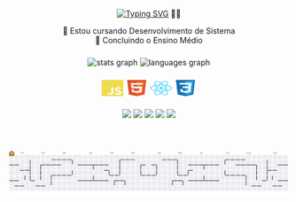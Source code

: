 <div align="center">

[![Typing SVG](https://readme-typing-svg.herokuapp.com/?color=FFFFFF&size=35&center=true&vcenter=true&width=1000&lines=Olá,+me+chamo+Matheus+Mathias+:%29;Fique+à+vontade+para+conferir;E+contribuir+com+meus+repositórios,+se+assim+desejar)](https://git.io/typing-svg) 
🙅‍♂️

🔭 Estou cursando Desenvolvimento de Sistema <br>
🌱 Concluindo o Ensino Médio <br>

###

<div />
<div align="center">

<img src="https://github-readme-stats.vercel.app/api?username=g1nnw7&hide_title=false&hide_rank=false&show_icons=true&include_all_commits=true&count_private=true&disable_animations=false&theme=dark&locale=pt-br&hide_border=false&order=1" height="150" alt="stats graph"  />
  <img src="https://github-readme-stats.vercel.app/api/top-langs?username=g1nnw7&locale=pt-br&hide_title=false&layout=compact&card_width=320&langs_count=5&theme=dark&hide_border=false&order=2" height="150" alt="languages graph"  />
</div>

###

<div>
  <img align="center" alt="Mathias-Js" height="30" width="40" src="https://raw.githubusercontent.com/devicons/devicon/master/icons/javascript/javascript-plain.svg">
  <img align="center" alt="Mathias-HTML" height="30" width="40" src="https://raw.githubusercontent.com/devicons/devicon/master/icons/html5/html5-original.svg">
  <img align="center" alt="Mathias-React" height="30" width="40" src="https://raw.githubusercontent.com/devicons/devicon/master/icons/react/react-original.svg">
  <img align="center" alt="Mathias-CSS" height="30" width="40" src="https://raw.githubusercontent.com/devicons/devicon/master/icons/css3/css3-original.svg">
</div>

###

<div> 
  <a href="https://youtube.com/@7_matheus_77?si=ArnOnlUUvcbIPE5w" target="_blank"><img src="https://img.shields.io/badge/YouTube-FF0000?style=for-the-badge&logo=youtube&logoColor=white" target="_blank"></a>
  <a href="https://www.instagram.com/ms.mathiaas/" target="_blank"><img src="https://img.shields.io/badge/-Instagram-%23E4405F?style=for-the-badge&logo=instagram&logoColor=white" target="_blank"></a>
 	<a href="https://www.twitch.tv/g1nnw" target="_blank"><img src="https://img.shields.io/badge/Twitch-9146FF?style=for-the-badge&logo=twitch&logoColor=white" target="_blank"></a>
  <a href = "mailto:matheusmathiasdossantos@gmail.com"><img src="https://img.shields.io/badge/-Gmail-%23333?style=for-the-badge&logo=gmail&logoColor=white" target="_blank"></a>
  <a href="https://www.linkedin.com/in/matheus-mathias-dos-santos-3955a0325/" target="_blank"><img src="https://img.shields.io/badge/-LinkedIn-%230077B5?style=for-the-badge&logo=linkedin&logoColor=white" target="_blank"></a> 
  
</div>

###

<br>
<br>

<picture>
  <source media="(prefers-color-scheme: dark)" srcset="https://raw.githubusercontent.com/g1nnw7/g1nnw7/output/pacman-contribution-graph-dark.svg">
  <source media="(prefers-color-scheme: light)" srcset="https://raw.githubusercontent.com/g1nnw7/g1nnw7/output/pacman-contribution-graph.svg">
  <img alt="pacman contribution graph" src="https://raw.githubusercontent.com/g1nnw7/g1nnw7/output/pacman-contribution-graph.svg">
</picture>

###
